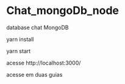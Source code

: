 # Chat_mongoDb_node

database chat MongoDB

yarn install

yarn start

acesse http://localhost:3000/

acesse em duas guias


